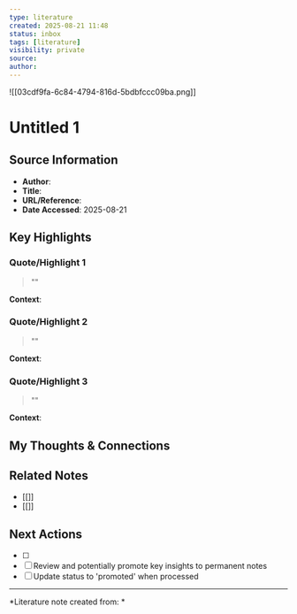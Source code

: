 ```yaml
---
type: literature
created: 2025-08-21 11:48
status: inbox
tags: [literature]
visibility: private
source: 
author: 
---
```


![[03cdf9fa-6c84-4794-816d-5bdbfccc09ba.png]]
# Untitled 1

## Source Information
- **Author**: 
- **Title**: 
- **URL/Reference**: 
- **Date Accessed**: 2025-08-21

## Key Highlights

### Quote/Highlight 1
> ""

**Context**: 

### Quote/Highlight 2
> ""

**Context**: 

### Quote/Highlight 3
> ""

**Context**: 

## My Thoughts & Connections



## Related Notes
- [[]]
- [[]]

## Next Actions
- [ ] 
- [ ] Review and potentially promote key insights to permanent notes
- [ ] Update status to 'promoted' when processed

---
*Literature note created from: *
